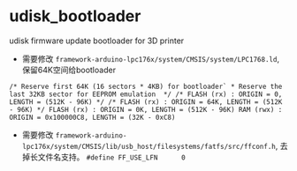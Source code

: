 # udisk_bootloader
udisk firmware update bootloader for 3D printer


- 需要修改 `framework-arduino-lpc176x/system/CMSIS/system/LPC1768.ld`, 保留64K空间给bootloader

```/* Reserve first 64K (16 sectors * 4KB) for bootloader`
    * Reserve the last 32KB sector for EEPROM emulation 
    */
   /* FLASH (rx) : ORIGIN = 0, LENGTH = (512K - 96K) */
   /* FLASH (rx) : ORIGIN = 64K, LENGTH = (512K - 96K) */
   FLASH (rx) : ORIGIN = 0K, LENGTH = (512K - 96K)
   RAM (rwx) : ORIGIN = 0x100000C8, LENGTH = (32K - 0xC8)```

- 需要修改 `framework-arduino-lpc176x/system/CMSIS/lib/usb_host/filesystems/fatfs/src/ffconf.h`, 去掉长文件名支持。
   `#define FF_USE_LFN		0`

